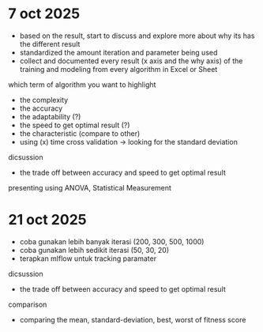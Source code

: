 # 7 oct 2025
- based on the result, start to discuss and explore more about why its has the different result
- standardized the amount iteration and parameter being used
- collect and documented every result (x axis and the why axis) of the training and modeling from every algorithm in Excel or Sheet

which term of algorithm you want to highlight
- the complexity
- the accuracy
- the adaptability (?)
- the speed to get optimal result (?)
- the characteristic (compare to other)
- using (x) time cross validation -> looking for the standard deviation

dicsussion
- the trade off between accuracy and speed to get optimal result

presenting using ANOVA, Statistical Measurement


# 21 oct 2025
- coba gunakan lebih banyak iterasi (200, 300, 500, 1000)
- coba gunakan lebih sedikit iterasi (50, 30, 20)
- terapkan mlflow untuk tracking paramater

dicsussion
- the trade off between accuracy and speed to get optimal result

comparison
- comparing the mean, standard-deviation, best, worst of fitness score